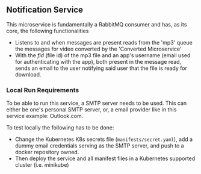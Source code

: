 ## Notification Service

This microservice is fundamentally a RabbitMQ consumer and has, as its core, the following functionalities

- Listens to and when messages are present reads from the 'mp3' queue the messages for video converted by the 'Converted Microservice'
- With the _fid_ (file id) of the mp3 file and an app's username (email used for authenticating with the app), both present in the message read, sends an email to the user notifying said user that the file is ready for download.

### Local Run Requirements

To be able to run this service, a SMTP server needs to be used. This can either be one's personal SMTP server, or, a email provider like in this service example: Outlook.com.
<br/>

To test locally the following has to be done:

- Change the Kubernetes K8s secrets file (`manifests/secret.yaml`), add a dummy email credentials serving as the SMTP server, and push to a docker repository owned. 
- Then deploy the service and all manifest files in a Kubernetes supported cluster (i.e. minikube)

